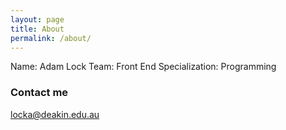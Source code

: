 ```yaml
---
layout: page
title: About
permalink: /about/
---
```


Name: Adam Lock
Team: Front End
Specialization: Programming

### Contact me

[locka@deakin.edu.au](mailto:locka@deakin.edu.au)
